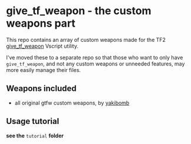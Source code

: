 # give_tf_weapon - the custom weapons part

This repo contains an array of custom weapons made for the TF2 [give_tf_weapon](https://github.com/envyniv/give_tf_weapon) Vscript utility.

I've moved these to a separate repo so that those who want to only have `give_tf_weapon`,
and not any custom weapons or unneeded features, may more easily manage their files.

## Weapons included
- all original gtfw custom weapons, by [yakibomb](https://github.com/yakibomb)

## Usage tutorial
**see the** `tutorial` **folder**
